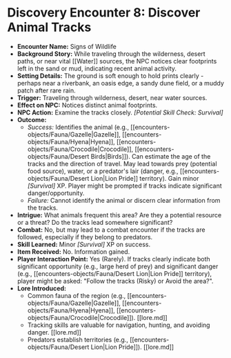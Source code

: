 # Discovery Encounter 8: Discover Animal Tracks

*   **Encounter Name:** Signs of Wildlife
*   **Background Story:** While traveling through the wilderness, desert paths, or near vital [[Water]] sources, the NPC notices clear footprints left in the sand or mud, indicating recent animal activity.
*   **Setting Details:** The ground is soft enough to hold prints clearly - perhaps near a riverbank, an oasis edge, a sandy dune field, or a muddy patch after rare rain.
*   **Trigger:** Traveling through wilderness, desert, near water sources.
*   **Effect on NPC:** Notices distinct animal footprints.
*   **NPC Action:** Examine the tracks closely. *[Potential Skill Check: Survival]*
*   **Outcome:**
    *   *Success:* Identifies the animal (e.g., [[encounters-objects/Fauna/Gazelle|Gazelle]], [[encounters-objects/Fauna/Hyena|Hyena]], [[encounters-objects/Fauna/Crocodile|Crocodile]], [[encounters-objects/Fauna/Desert Birds|Birds]]). Can estimate the age of the tracks and the direction of travel. May lead towards prey (potential food source), water, or a predator's lair (danger, e.g., [[encounters-objects/Fauna/Desert Lion|Lion Pride]] territory). Gain minor *[Survival]* XP. Player might be prompted if tracks indicate significant danger/opportunity.
    *   *Failure:* Cannot identify the animal or discern clear information from the tracks.
*   **Intrigue:** What animals frequent this area? Are they a potential resource or a threat? Do the tracks lead somewhere significant?
*   **Combat:** No, but may lead to a combat encounter if the tracks are followed, especially if they belong to predators.
*   **Skill Learned:** Minor *[Survival]* XP on success.
*   **Item Received:** No. Information gained.
*   **Player Interaction Point:** Yes (Rarely). If tracks clearly indicate both significant opportunity (e.g., large herd of prey) and significant danger (e.g., [[encounters-objects/Fauna/Desert Lion|Lion Pride]] territory), player might be asked: "Follow the tracks (Risky) or Avoid the area?".
*   **Lore Introduced:**
    *   Common fauna of the region (e.g., [[encounters-objects/Fauna/Gazelle|Gazelle]], [[encounters-objects/Fauna/Hyena|Hyena]], [[encounters-objects/Fauna/Crocodile|Crocodile]]). \[[lore.md]]
    *   Tracking skills are valuable for navigation, hunting, and avoiding danger. \[[lore.md]]
    *   Predators establish territories (e.g., [[encounters-objects/Fauna/Desert Lion|Lion Pride]]). \[[lore.md]] 